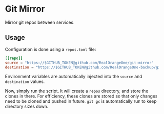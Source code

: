 # Git Mirror

Mirror git repos between services.

## Usage

Configuration is done using a `repos.toml` file:

```toml
[[repo]]
source = "https://$GITHUB_TOKEN@github.com/RealOrangeOne/git-mirror"
destination = "https://$GITHUB_TOKEN@github.com/RealOrangeOne-backup/git-mirror"
```

Environment variables are automatically injected into the `source` and `destination` values.

Now, simply run the script. It will create a `repos` directory, and store the clones in there. For efficiency, these clones are stored so that only changes need to be cloned and pushed in future. `git gc` is automatically run to keep directory sizes down.
